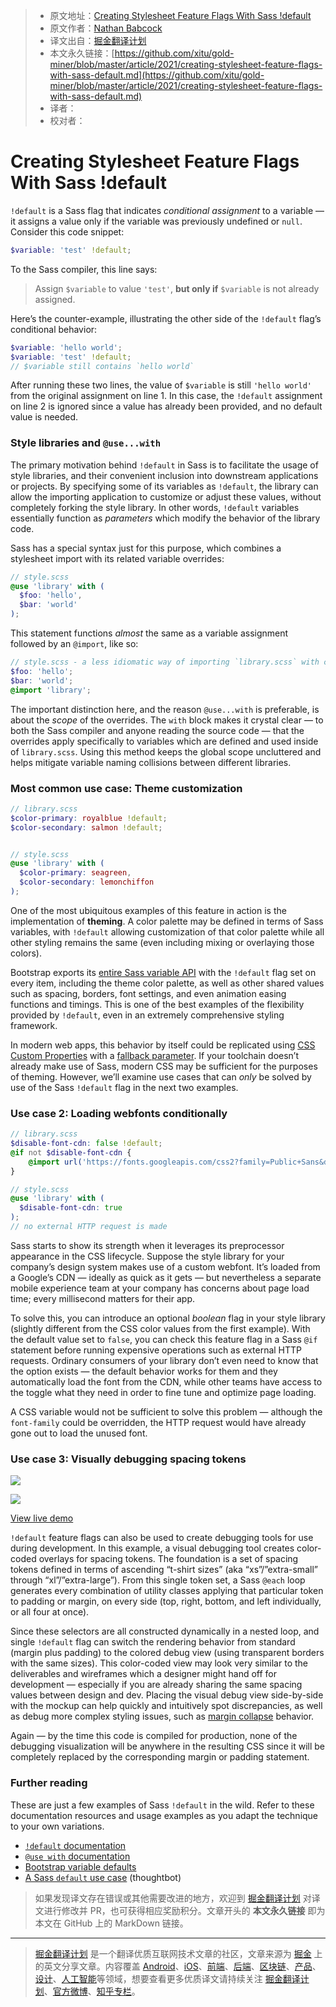 > * 原文地址：[Creating Stylesheet Feature Flags With Sass !default](https://css-tricks.com/creating-stylesheet-feature-flags-with-sass-default/)
> * 原文作者：[Nathan Babcock](https://css-tricks.com/author/nathanbabcock/)
> * 译文出自：[掘金翻译计划](https://github.com/xitu/gold-miner)
> * 本文永久链接：[https://github.com/xitu/gold-miner/blob/master/article/2021/creating-stylesheet-feature-flags-with-sass-default.md](https://github.com/xitu/gold-miner/blob/master/article/2021/creating-stylesheet-feature-flags-with-sass-default.md)
> * 译者：
> * 校对者：

# Creating Stylesheet Feature Flags With Sass !default

`!default` is a Sass flag that indicates *conditional assignment* to a variable — it assigns a value only if the variable was previously undefined or `null`. Consider this code snippet:

```scss
$variable: 'test' !default;
```

To the Sass compiler, this line says:

> Assign `$variable` to value `'test'`, **but only if** `$variable` is not already assigned.

Here’s the counter-example, illustrating the other side of the `!default` flag’s conditional behavior:

```scss
$variable: 'hello world';
$variable: 'test' !default;
// $variable still contains `hello world`
```

After running these two lines, the value of `$variable` is still `'hello world'` from the original assignment on line 1. In this case, the `!default` assignment on line 2 is ignored since a value has already been provided, and no default value is needed.

### Style libraries and `@use...with`

The primary motivation behind `!default` in Sass is to facilitate the usage of style libraries, and their convenient inclusion into downstream applications or projects. By specifying some of its variables as `!default`, the library can allow the importing application to customize or adjust these values, without completely forking the style library. In other words, `!default` variables essentially function as *parameters* which modify the behavior of the library code.

Sass has a special syntax just for this purpose, which combines a stylesheet import with its related variable overrides:

```scss
// style.scss
@use 'library' with (
  $foo: 'hello',
  $bar: 'world'
);
```

This statement functions *almost* the same as a variable assignment followed by an `@import`, like so:

```scss
// style.scss - a less idiomatic way of importing `library.scss` with configuration
$foo: 'hello';
$bar: 'world';
@import 'library';
```

The important distinction here, and the reason `@use...with` is preferable, is about the *scope* of the overrides. The `with` block makes it crystal clear — to both the Sass compiler and anyone reading the source code — that the overrides apply specifically to variables which are defined and used inside of `library.scss`. Using this method keeps the global scope uncluttered and helps mitigate variable naming collisions between different libraries.

### Most common use case: Theme customization

```scss
// library.scss
$color-primary: royalblue !default;
$color-secondary: salmon !default;


// style.scss
@use 'library' with (
  $color-primary: seagreen,
  $color-secondary: lemonchiffon
);
```

One of the most ubiquitous examples of this feature in action is the implementation of **theming**. A color palette may be defined in terms of Sass variables, with `!default` allowing customization of that color palette while all other styling remains the same (even including mixing or overlaying those colors).

Bootstrap exports its [entire Sass variable API](https://github.com/twbs/bootstrap/blob/main/scss/_variables.scss) with the `!default` flag set on every item, including the theme color palette, as well as other shared values such as spacing, borders, font settings, and even animation easing functions and timings. This is one of the best examples of the flexibility provided by `!default`, even in an extremely comprehensive styling framework.

In modern web apps, this behavior by itself could be replicated using [CSS Custom Properties](https://css-tricks.com/a-complete-guide-to-custom-properties/) with a [fallback parameter](https://css-tricks.com/a-complete-guide-to-custom-properties/#h-custom-property-fallbacks). If your toolchain doesn’t already make use of Sass, modern CSS may be sufficient for the purposes of theming. However, we’ll examine use cases that can *only* be solved by use of the Sass `!default` flag in the next two examples.

### Use case 2: Loading webfonts conditionally

```scss
// library.scss
$disable-font-cdn: false !default;
@if not $disable-font-cdn {
    @import url('https://fonts.googleapis.com/css2?family=Public+Sans&display=swap');
}

// style.scss
@use 'library' with (
  $disable-font-cdn: true
);
// no external HTTP request is made
```

Sass starts to show its strength when it leverages its preprocessor appearance in the CSS lifecycle. Suppose the style library for your company’s design system makes use of a custom webfont. It’s loaded from a Google’s CDN — ideally as quick as it gets — but nevertheless a separate mobile experience team at your company has concerns about page load time; every millisecond matters for their app.

To solve this, you can introduce an optional *boolean* flag in your style library (slightly different from the CSS color values from the first example). With the default value set to `false`, you can check this feature flag in a Sass `@if` statement before running expensive operations such as external HTTP requests. Ordinary consumers of your library don’t even need to know that the option exists — the default behavior works for them and they automatically load the font from the CDN, while other teams have access to the toggle what they need in order to fine tune and optimize page loading.

A CSS variable would not be sufficient to solve this problem — although the `font-family` could be overridden, the HTTP request would have already gone out to load the unused font.

### Use case 3: Visually debugging spacing tokens

![](https://i1.wp.com/css-tricks.com/wp-content/uploads/2021/05/sass-default-visually-debugging.png?resize=1808%2C468&ssl=1)

![](https://i1.wp.com/css-tricks.com/wp-content/uploads/2021/05/sass-default-visually-debugging.png?resize=1808%2C468&ssl=1)

[View live demo](https://codepen.io/nathanbabcock/project/editor/AYYygg)

`!default` feature flags can also be used to create debugging tools for use during development. In this example, a visual debugging tool creates color-coded overlays for spacing tokens. The foundation is a set of spacing tokens defined in terms of ascending “t-shirt sizes” (aka “xs”/”extra-small” through “xl”/”extra-large”). From this single token set, a Sass `@each` loop generates every combination of utility classes applying that particular token to padding or margin, on every side (top, right, bottom, and left individually, or all four at once).

Since these selectors are all constructed dynamically in a nested loop, and single `!default` flag can switch the rendering behavior from standard (margin plus padding) to the colored debug view (using transparent borders with the same sizes). This color-coded view may look very similar to the deliverables and wireframes which a designer might hand off for development — especially if you are already sharing the same spacing values between design and dev. Placing the visual debug view side-by-side with the mockup can help quickly and intuitively spot discrepancies, as well as debug more complex styling issues, such as [margin collapse](https://css-tricks.com/what-you-should-know-about-collapsing-margins/) behavior.

Again — by the time this code is compiled for production, none of the debugging visualization will be anywhere in the resulting CSS since it will be completely replaced by the corresponding margin or padding statement.

### Further reading

These are just a few examples of Sass `!default` in the wild. Refer to these documentation resources and usage examples as you adapt the technique to your own variations.

* [`!default` documentation](https://sass-lang.com/documentation/variables#default-values)
* [`@use with` documentation](https://sass-lang.com/documentation/at-rules/use#configuration)
* [Bootstrap variable defaults](https://getbootstrap.com/docs/4.0/getting-started/theming/#variable-defaults)
* [A Sass `default` use case](https://thoughtbot.com/blog/sass-default) (thoughtbot)

> 如果发现译文存在错误或其他需要改进的地方，欢迎到 [掘金翻译计划](https://github.com/xitu/gold-miner) 对译文进行修改并 PR，也可获得相应奖励积分。文章开头的 **本文永久链接** 即为本文在 GitHub 上的 MarkDown 链接。

---

> [掘金翻译计划](https://github.com/xitu/gold-miner) 是一个翻译优质互联网技术文章的社区，文章来源为 [掘金](https://juejin.im) 上的英文分享文章。内容覆盖 [Android](https://github.com/xitu/gold-miner#android)、[iOS](https://github.com/xitu/gold-miner#ios)、[前端](https://github.com/xitu/gold-miner#前端)、[后端](https://github.com/xitu/gold-miner#后端)、[区块链](https://github.com/xitu/gold-miner#区块链)、[产品](https://github.com/xitu/gold-miner#产品)、[设计](https://github.com/xitu/gold-miner#设计)、[人工智能](https://github.com/xitu/gold-miner#人工智能)等领域，想要查看更多优质译文请持续关注 [掘金翻译计划](https://github.com/xitu/gold-miner)、[官方微博](http://weibo.com/juejinfanyi)、[知乎专栏](https://zhuanlan.zhihu.com/juejinfanyi)。
